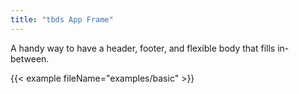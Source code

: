 ```yaml
---
title: "tbds App Frame"
---
```


A handy way to have a header, footer, and flexible body that fills in-between.

{{< example fileName="examples/basic" >}}
